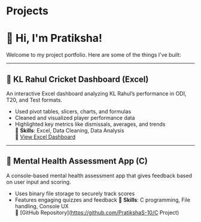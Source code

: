 # Projects
# 👋 Hi, I'm Pratiksha!

Welcome to my project portfolio. Here are some of the things I've built:

---

## 🏏 KL Rahul Cricket Dashboard (Excel)
An interactive Excel dashboard analyzing KL Rahul’s performance in ODI, T20, and Test formats.

- Used pivot tables, slicers, charts, and formulas
- Cleaned and visualized player performance data
- Highlighted key metrics like dismissals, averages, and trends  
📂 **Skills**: Excel, Data Cleaning, Data Analysis  
🔗  [View Excel Dashboard](excel_project.xlsx)

---

## 🧠 Mental Health Assessment App (C)
A console-based mental health assessment app that gives feedback based on user input and scoring.

- Uses binary file storage to securely track scores
- Features engaging quizzes and feedback
📂 **Skills**: C programming, File handling, Console UX  
🔗 [GitHub Repository](https://github.com/PratikshaS-10/C Project)
